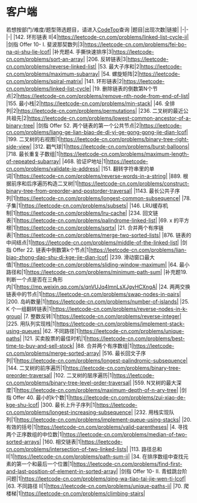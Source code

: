 # 客户端
若想按部门/难度/题型筛选题目，请进入[CodeTop](https://codetop.cc)查询
|题目|出现次数|链接|
|-|-|-|
|142. 环形链表 II|4|https://leetcode-cn.com/problems/linked-list-cycle-ii|
|剑指 Offer 10- I. 斐波那契数列|3|https://leetcode-cn.com/problems/fei-bo-na-qi-shu-lie-lcof|
|补充题4. 手撕快速排序|3|https://leetcode-cn.com/problems/sort-an-array|
|206. 反转链表|3|https://leetcode-cn.com/problems/reverse-linked-list|
|53. 最大子序和|2|https://leetcode-cn.com/problems/maximum-subarray|
|54. 螺旋矩阵|2|https://leetcode-cn.com/problems/spiral-matrix|
|141. 环形链表|2|https://leetcode-cn.com/problems/linked-list-cycle|
|19. 删除链表的倒数第N个节点|2|https://leetcode-cn.com/problems/remove-nth-node-from-end-of-list|
|155. 最小栈|2|https://leetcode-cn.com/problems/min-stack|
|46. 全排列|2|https://leetcode-cn.com/problems/permutations|
|236. 二叉树的最近公共祖先|2|https://leetcode-cn.com/problems/lowest-common-ancestor-of-a-binary-tree|
|剑指 Offer 52. 两个链表的第一个公共节点|2|https://leetcode-cn.com/problems/liang-ge-lian-biao-de-di-yi-ge-gong-gong-jie-dian-lcof|
|199. 二叉树的右视图|1|https://leetcode-cn.com/problems/binary-tree-right-side-view|
|312. 戳气球|1|https://leetcode-cn.com/problems/burst-balloons|
|718. 最长重复子数组|1|https://leetcode-cn.com/problems/maximum-length-of-repeated-subarray|
|468. 验证IP地址|1|https://leetcode-cn.com/problems/validate-ip-address|
|151. 翻转字符串里的单词|1|https://leetcode-cn.com/problems/reverse-words-in-a-string|
|889. 根据前序和后序遍历构造二叉树|1|https://leetcode-cn.com/problems/construct-binary-tree-from-preorder-and-postorder-traversal|
|1143. 最长公共子序列|1|https://leetcode-cn.com/problems/longest-common-subsequence|
|78. 子集|1|https://leetcode-cn.com/problems/subsets|
|146. LRU缓存机制|1|https://leetcode-cn.com/problems/lru-cache|
|234. 回文链表|1|https://leetcode-cn.com/problems/palindrome-linked-list|
|69. x 的平方根|1|https://leetcode-cn.com/problems/sqrtx|
|21. 合并两个有序链表|1|https://leetcode-cn.com/problems/merge-two-sorted-lists|
|876. 链表的中间结点|1|https://leetcode-cn.com/problems/middle-of-the-linked-list|
|剑指 Offer 22. 链表中倒数第k个节点|1|https://leetcode-cn.com/problems/lian-biao-zhong-dao-shu-di-kge-jie-dian-lcof|
|239. 滑动窗口最大值|1|https://leetcode-cn.com/problems/sliding-window-maximum|
|64. 最小路径和|1|https://leetcode-cn.com/problems/minimum-path-sum|
|补充题19. 判断一个点是否在三角形内|1|https://mp.weixin.qq.com/s/qnVUJq4lmnLsXJgyHCXngA|
|24. 两两交换链表中的节点|1|https://leetcode-cn.com/problems/swap-nodes-in-pairs|
|200. 岛屿数量|1|https://leetcode-cn.com/problems/number-of-islands|
|25. K 个一组翻转链表|1|https://leetcode-cn.com/problems/reverse-nodes-in-k-group|
|7. 整数反转|1|https://leetcode-cn.com/problems/reverse-integer|
|225. 用队列实现栈|1|https://leetcode-cn.com/problems/implement-stack-using-queues|
|62. 不同路径|1|https://leetcode-cn.com/problems/unique-paths|
|121. 买卖股票的最佳时机|1|https://leetcode-cn.com/problems/best-time-to-buy-and-sell-stock|
|88. 合并两个有序数组|1|https://leetcode-cn.com/problems/merge-sorted-array|
|516. 最长回文子序列|1|https://leetcode-cn.com/problems/longest-palindromic-subsequence|
|144. 二叉树的前序遍历|1|https://leetcode-cn.com/problems/binary-tree-preorder-traversal|
|102. 二叉树的层序遍历|1|https://leetcode-cn.com/problems/binary-tree-level-order-traversal|
|559. N叉树的最大深度|1|https://leetcode-cn.com/problems/maximum-depth-of-n-ary-tree|
|剑指 Offer 40. 最小的k个数|1|https://leetcode-cn.com/problems/zui-xiao-de-kge-shu-lcof|
|300. 最长上升子序列|1|https://leetcode-cn.com/problems/longest-increasing-subsequence|
|232. 用栈实现队列|1|https://leetcode-cn.com/problems/implement-queue-using-stacks|
|20. 有效的括号|1|https://leetcode-cn.com/problems/valid-parentheses|
|4. 寻找两个正序数组的中位数|1|https://leetcode-cn.com/problems/median-of-two-sorted-arrays|
|160. 相交链表|1|https://leetcode-cn.com/problems/intersection-of-two-linked-lists|
|113. 路径总和 II|1|https://leetcode-cn.com/problems/path-sum-ii|
|34. 在排序数组中查找元素的第一个和最后一个位置|1|https://leetcode-cn.com/problems/find-first-and-last-position-of-element-in-sorted-array|
|剑指 Offer 10- II. 青蛙跳台阶问题|1|https://leetcode-cn.com/problems/qing-wa-tiao-tai-jie-wen-ti-lcof|
|63. 不同路径 II|1|https://leetcode-cn.com/problems/unique-paths-ii|
|70. 爬楼梯|1|https://leetcode-cn.com/problems/climbing-stairs|